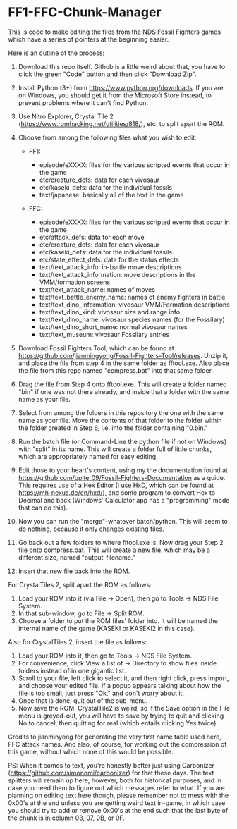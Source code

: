 # FF1-FFC-Chunk-Manager
This is code to make editing the files from the NDS Fossil Fighters games which have a series of pointers at the beginning easier.

Here is an outline of the process:

1. Download this repo itself. Github is a little weird about that, you have to click the green "Code" button and then click "Download Zip".

2. Install Python (3+) from https://www.python.org/downloads. If you are on Windows, you should get it from the Microsoft Store instead, to prevent problems where it can't find Python.

3. Use Nitro Explorer, Crystal Tile 2 (https://www.romhacking.net/utilities/818/), etc. to split apart the ROM.

4. Choose from among the following files what you wish to edit:
	- FF1:
		- episode/eXXXX: files for the various scripted events that occur in the game
		- etc/creature_defs: data for each vivosaur
		- etc/kaseki_defs: data for the individual fossils
		- text/japanese: basically all of the text in the game
		
	- FFC:
		- episode/eXXXX: files for the various scripted events that occur in the game
		- etc/attack_defs: data for each move
		- etc/creature_defs: data for each vivosaur
		- etc/kaseki_defs: data for the individual fossils
		- etc/state_effect_defs: data for the status effects
		- text/text_attack_info: in-battle move descriptions
		- text/text_attack_information: move descriptions in the VMM/formation screens
		- text/text_attack_name: names of moves
		- text/text_battle_enemy_name: names of enemy fighters in battle
		- text/text_dino_information: vivosaur VMM/Formation descriptions
		- text/text_dino_kind: vivosaur size and range info
		- text/text_dino_name: vivosaur species names (for the Fossilary)
		- text/text_dino_short_name: normal vivosaur names
		- text/text_museum: vivosaur Fossilary entries

5. Download Fossil Fighters Tool, which can be found at https://github.com/jianmingyong/Fossil-Fighters-Tool/releases. Unzip it, and place the file from step 4 in the same folder
as fftool.exe. Also place the file from this repo named "compress.bat" into that same folder.

6. Drag the file from Step 4 onto fftool.exe. This will create a folder named "bin" if one was not there already, and inside that a folder with the same name as your file.

7. Select from among the folders in this repository the one with the same name as your file. Move the contents of that folder to the folder within the folder created in Step 6, i.e.
into the folder containing "0.bin."

8. Run the batch file (or Command-Line the python file if not on Windows) with "split" in its name. This will create a folder full of little chunks, which are
appropriately named for easy editing.

9. Edit those to your heart's content, using my the documentation found at https://github.com/opiter09/Fossil-Fighters-Documentation as a guide. This requires use of a Hex
Editor (I use HxD, which can be found at https://mh-nexus.de/en/hxd/), and some program to convert Hex to Decimal and back (Windows' Calculator app has a "programming" mode
that can do this).

10. Now you can run the "merge"-whatever batch/python. This will seem to do nothing, because it only changes existing files.

11. Go back out a few folders to where fftool.exe is. Now drag your Step 2 file onto compress.bat. This will create a new file, which may be a different size, named "output_filename."

12. Insert that new file back into the ROM.

For CrystalTiles 2, split apart the ROM as follows:
1. Load your ROM into it (via File -> Open), then go to Tools -> NDS File System.
2. In that sub-window, go to File -> Split ROM.
3. Choose a folder to put the ROM files' folder into. It will be named the internal name of the game (KASEKI or KASEKI2 in this case).

Also for CrystalTiles 2, insert the file as follows:
1. Load your ROM into it, then go to Tools -> NDS File System.
2. For convenience, click View a list of -> Directory to show files inside folders instead of in one gigantic list.
3. Scroll to your file, left click to select it, and then right click, press Import, and choose your edited file. If a popup appears talking
about how the file is too small, just press "Ok," and don't worry about it.
4. Once that is done, quit out of the sub-menu.
5. Now save the ROM. CrystalTile2 is weird, so if the Save option in the File menu is greyed-out, you will have to save by trying to quit
and clicking No to cancel, then quitting for real (which entails clicking Yes twice).

Credits to jianminyong for generating the very first name table used here, FFC attack names. And also, of course, for working out the compression of this
game, without which none of this would be possible.

PS: When it comes to text, you're honestly better just using Carbonizer (https://github.com/simonomi/carbonizer) for that these days. The text splitters will remain up here,
however, both for historical purposes, and in case you need them to figure out which messages refer to what. If you are planning on editing text here though, please remember
not to mess with the 0x00's at the end unless you are getting weird text in-game, in which case you should try to add or remove 0x00's at the end such that the last byte of the
chunk is in column 03, 07, 0B, or 0F.
